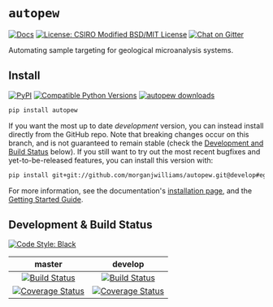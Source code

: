 # `autopew`

<p align="left">
<a href="https://autopew.readthedocs.io/">
   <img src="https://readthedocs.org/projects/autopew/badge/?version=develop" alt="Docs"/></a>

<a href="https://github.com/morganjwilliams/autopew/blob/master/LICENSE" >
  <img src="https://img.shields.io/badge/License-CSIRO_BSD/MIT_License-blue.svg"
       alt="License: CSIRO Modified BSD/MIT License"></a>
<a href="https://gitter.im/pyrolite/autopew" >
 <img src="https://img.shields.io/gitter/room/pyrolite/autopew.svg"
      alt="Chat on Gitter"></a>
</p>

Automating sample targeting for geological microanalysis systems.

## Install

[![PyPI](https://img.shields.io/pypi/v/autopew.svg?style=flat)](https://pypi.python.org/pypi/autopew)
[![Compatible Python Versions](https://img.shields.io/pypi/pyversions/autopew.svg?style=flat)](https://pypi.python.org/pypi/autopew/)
[![autopew downloads](https://img.shields.io/pypi/dm/autopew.svg?style=flat)](https://pypistats.org/packages/autopew)

```bash
pip install autopew
```

If you want the most up to date *development* version, you can instead install directly from the GitHub repo. Note that breaking changes occur on this branch, and is not guaranteed to remain stable (check the [Development and Build Status](#development--build-status) below). If you still want to try out the most recent bugfixes and yet-to-be-released features, you can install this version with:

```bash
pip install git+git://github.com/morganjwilliams/autopew.git@develop#egg=autopew
```

For more information, see the documentation's
[installation page](https://autopew.readthedocs.io/en/develop/installation.html), and
the [Getting Started Guide](https://autopew.readthedocs.io/en/develop/usage/gettingstarted.html).


## Development & Build Status
<p align='left'>
  <a href="https://github.com/python/black">
    <img src="https://img.shields.io/badge/code%20style-black-000000.svg"
         alt="Code Style: Black"></a>
</p>

| **master** | **develop** |
|:----------:|:-----------:|
| [![Build Status](https://travis-ci.com/morganjwilliams/autopew.svg?branch=master)](https://travis-ci.com/morganjwilliams/autopew) | [![Build Status](https://travis-ci.com/morganjwilliams/autopew.svg?branch=develop)](https://travis-ci.com/morganjwilliams/autopew) |
| [![Coverage Status](https://coveralls.io/repos/github/morganjwilliams/autopew/badge.svg?branch=master)](https://coveralls.io/github/morganjwilliams/autopew?branch=master) | [![Coverage Status](https://coveralls.io/repos/github/morganjwilliams/autopew/badge.svg?branch=develop)](https://coveralls.io/github/morganjwilliams/autopew?branch=develop) |
